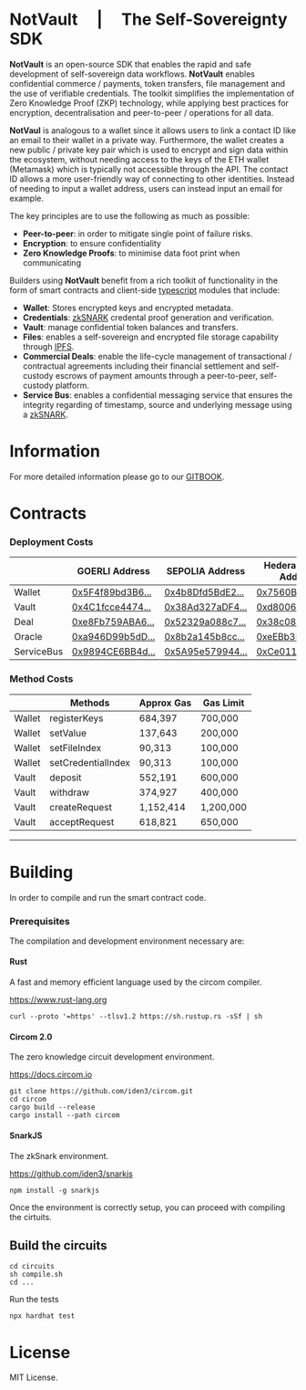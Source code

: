 # NotVault &nbsp; &nbsp; | &nbsp; &nbsp; The Self-Sovereignty SDK

__NotVault__ is an open-source SDK that enables the rapid and safe development of self-sovereign data workflows. __NotVault__ enables confidential commerce / payments, token transfers, file management and the use of verifiable credentials. The toolkit simplifies the implementation of Zero Knowledge Proof (ZKP) technology, while applying best practices for encryption, decentralisation and peer-to-peer / operations for all data.

**NotVaul** is analogous to a wallet since it allows users to link a contact ID like an email to their wallet in a private way. Furthermore, the wallet creates a new public / private key pair which is used to encrypt and sign data within the ecosystem, without needing access to the keys of the ETH wallet (Metamask) which is typically not accessible through the API. The contact ID allows a more user-friendly way of connecting to other identities. Instead of needing to input a wallet address, users can instead input an email for example.

The key principles are to use the following as much as possible:
- **Peer-to-peer**: in order to mitigate single point of failure risks.
- **Encryption**: to ensure confidentiality
- **Zero Knowledge Proofs**: to minimise data foot print when communicating

Builders using __NotVault__ benefit from a rich toolkit of functionality in the form of smart contracts and client-side [typescript](https://www.typescriptlang.org) modules that include:
- **Wallet**: Stores encrypted keys and encrypted metadata.
- **Credentials**: [zkSNARK](https://en.wikipedia.org/wiki/Non-interactive_zero-knowledge_proof) credental proof generation and verification.
- **Vault**: manage confidential token balances and transfers.
- **Files**: enables a self-sovereign and encrypted file storage capability through [IPFS](https://ipfs.tech).
- **Commercial Deals**: enable the life-cycle management of transactional / contractual agreements including their financial settlement and self-custody escrows of payment amounts through a peer-to-peer, self-custody platform.
- **Service Bus**: enables a confidential messaging service that ensures the integrity regarding of timestamp, source and underlying message using a [zkSNARK](https://en.wikipedia.org/wiki/Non-interactive_zero-knowledge_proof).

# Information
For more detailed information please go to our [GITBOOK](https://docs.notcentralised.com).


# Contracts

### Deployment Costs
|            | GOERLI Address                                                                                     | SEPOLIA Address                                                                                     | Hedera Testnet Address                                                | Deployment Gas |
|------------|----------------------------------------------------------------------------------------------------|-----------------------------------------------------------------------------------------------------|-----------------------------------------------------------------------|----------------|
| Wallet     | [0x5F4f89bd3B6...](https://goerli.etherscan.io/address/0x5F4f89bd3B61740F2E8264FE9ff8e2Cdf295B2bF) | [0x4b8Dfd5BdE2...](https://sepolia.etherscan.io/address/0x4b8Dfd5BdE2907c9b45E5C392421DE5B31E88313) | [0x7560B900251...](https://hashscan.io/testnet/contract/0.0.14163364) | 1,162,239      |
| Vault      | [0x4C1fcce4474...](https://goerli.etherscan.io/address/0x4C1fcce4474CEA690Af57f08eE189CaC4f2e4721) | [0x38Ad327aDF4...](https://sepolia.etherscan.io/address/0x38Ad327aDF4c763C0686ED8DBc6fa45c7dAb29AE) | [0xd8006605Fea...](https://hashscan.io/testnet/contract/0.0.14163367) | 5,041,627      |
| Deal       | [0xe8Fb759ABA6...](https://goerli.etherscan.io/address/0xe8Fb759ABA61091700eBF85F35b866c751Ba6DD6) | [0x52329a088c7...](https://sepolia.etherscan.io/address/0x52329a088c7d8EBd368fe67a6d3966E3BB42A5BB) | [0x38c084eD2b8...](https://hashscan.io/testnet/contract/0.0.14163369) | 4,328,511      |
| Oracle     | [0xa946D99b5dD...](https://goerli.etherscan.io/address/0xa946D99b5dDdd21688AfBBF16c196052c93577Ba) | [0x8b2a145b8cc...](https://sepolia.etherscan.io/address/0x8b2a145b8ccdAfC79DDD3D6bE56Bd513a1e0AA49) | [0xeEBb3548334...](https://hashscan.io/testnet/contract/0.0.14163370) |   693,393      |
| ServiceBus | [0x9894CE6BB4d...](https://goerli.etherscan.io/address/0x9894CE6BB4dFdE24ACD6276D9CF4Fbd20d67d272) | [0x5A95e579944...](https://sepolia.etherscan.io/address/0x5A95e579944a53370c51760A2db3dF6b96b866F1) | [0xCe011732b40...](https://hashscan.io/testnet/contract/0.0.14195226) |   735,119      |


### Method Costs
|          | Methods            | Approx Gas | Gas Limit |
|----------|--------------------|------------|-----------|
| Wallet   | registerKeys       | 684,397    | 700,000   |
| Wallet   | setValue           | 137,643    | 200,000   |
| Wallet   | setFileIndex       | 90,313     | 100,000   |
| Wallet   | setCredentialIndex | 90,313     | 100,000   |
| Vault    | deposit            | 552,191    | 600,000   |
| Vault    | withdraw           | 374,927    | 400,000   |
| Vault    | createRequest      | 1,152,414  | 1,200,000 |
| Vault    | acceptRequest      | 618,821    | 650,000   |



----
# Building
In order to compile and run the smart contract code.

### Prerequisites
The compilation and development environment necessary are:
#### Rust
A fast and memory efficient language used by the circom compiler.

https://www.rust-lang.org
```shell
curl --proto '=https' --tlsv1.2 https://sh.rustup.rs -sSf | sh
```
#### Circom 2.0
The zero knowledge circuit development environment.

https://docs.circom.io
```shell
git clone https://github.com/iden3/circom.git
cd circom
cargo build --release
cargo install --path circom
```
#### SnarkJS
The zkSnark environment.

https://github.com/iden3/snarkjs
```shell
npm install -g snarkjs
```
Once the environment is correctly setup, you can proceed with compiling the cirtuits.
## Build the circuits

```shell
cd circuits
sh compile.sh
cd ...
```

Run the tests

```shell
npx hardhat test
```


# License

MIT License.